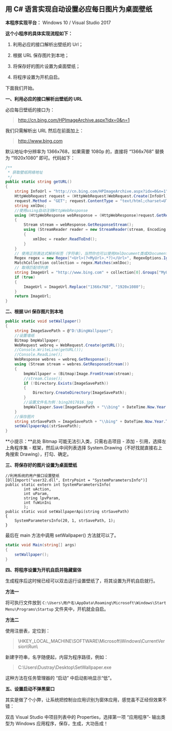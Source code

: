 ## 用 C# 语言实现自动设置必应每日图片为桌面壁纸


**本程序实现平台：** Windows 10 / Visual Studio 2017

**这个小程序的具体实现流程如下：**

1. 利用必应的接口解析出壁纸的 Url；

2. 根据 URL 保存图片到本地；

3. 将保存好的图片设置为桌面壁纸；

4. 将程序设置为开机自启。


下面我们开始。

**一、利用必应的接口解析出壁纸的 URL**

必应每日壁纸的接口为：

> http://cn.bing.com/HPImageArchive.aspx?idx=0&n=1

我们只需解析出 URL 然后在前面加上：

> http://www.bing.com

默认地址中分辨率为 1366x768，如果需要 1080p 的，直接将 “1366x768” 替换为 “1920x1080” 即可。代码如下：

```c#
/**
 * 获取壁纸网络地址
 */
public static string getURL()
{
    string InfoUrl = "http://cn.bing.com/HPImageArchive.aspx?idx=0&n=1";
    HttpWebRequest request = (HttpWebRequest)WebRequest.Create(InfoUrl);
    request.Method = "GET"; request.ContentType = "text/html;charset=UTF-8";
    string xmlDoc;
    //使用using自动注销HttpWebResponse
    using (HttpWebResponse webResponse = (HttpWebResponse)request.GetResponse())
    {
        Stream stream = webResponse.GetResponseStream();
        using (StreamReader reader = new StreamReader(stream, Encoding.UTF8))
        {
            xmlDoc = reader.ReadToEnd();
        }
    }
    // 使用正则表达式解析标签（字符串），当然你也可以使用XmlDocument类或XDocument类
    Regex regex = new Regex("<Url>(?<MyUrl>.*?)</Url>", RegexOptions.IgnoreCase);
    MatchCollection collection = regex.Matches(xmlDoc);
    // 取得匹配项列表
    string ImageUrl = "http://www.bing.com" + collection[0].Groups["MyUrl"].Value;
    if (true)
    {
        ImageUrl = ImageUrl.Replace("1366x768", "1920x1080");
    }
    return ImageUrl;
}
```

**二、根据 Url 保存图片到本地**

```c#
public static void setWallpaper()
{
    string ImageSavePath = @"D:\BingWallpaper";
    //设置墙纸
    Bitmap bmpWallpaper;
    WebRequest webreq = WebRequest.Create(getURL());
    //Console.WriteLine(getURL());
    //Console.ReadLine();
    WebResponse webres = webreq.GetResponse();
    using (Stream stream = webres.GetResponseStream())
    {
        bmpWallpaper = (Bitmap)Image.FromStream(stream);
        //stream.Close();
        if (!Directory.Exists(ImageSavePath))
        {
            Directory.CreateDirectory(ImageSavePath);
        }
        //设置文件名为例：bing2017816.jpg
        bmpWallpaper.Save(ImageSavePath + "\\bing" + DateTime.Now.Year.ToString() + DateTime.Now.Month.ToString() + DateTime.Now.Day.ToString() + ".jpg", ImageFormat.Jpeg); //图片保存路径为相对路径，保存在程序的目录下
    }
    //保存图片
    string strSavePath = ImageSavePath + "\\bing" + DateTime.Now.Year.ToString() + DateTime.Now.Month.ToString() + DateTime.Now.Day.ToString() + ".jpg";
    setWallpaperApi(strSavePath);
}
```

**小提示：**此处 Bitmap 可能无法引入类，只需右击项目 - 添加 - 引用，选择左上角程序集 - 框架，然后从中间列表选择 System.Drawing（不好找就直接右上角搜索 Drawing），打勾、确定。

**三、将保存好的图片设置为桌面壁纸**

```
//利用系统的用户接口设置壁纸
[DllImport("user32.dll", EntryPoint = "SystemParametersInfo")]
public static extern int SystemParametersInfo(
        int uAction,
        int uParam,
        string lpvParam,
        int fuWinIni
        );
public static void setWallpaperApi(string strSavePath)
{
    SystemParametersInfo(20, 1, strSavePath, 1);
}
```

最后在 main 方法中调用 setWallpaper() 方法就可以了。

```c#
static void Main(string[] args)
{
    setWallpaper();
}
```

**四、将程序设置为开机自启并隐藏窗体**

生成程序后这时候已经可以双击运行设置壁纸了，将其设置为开机自启就行。

**方法一**

将可执行文件放到 `C:\Users\用户名\AppData\Roaming\Microsoft\Windows\Start Menu\Programs\Startup` 文件夹中，开机就会自启。

**方法二**

使用注册表，定位到：

> \HKEY_LOCAL_MACHINE\SOFTWARE\Microsoft\Windows\CurrentVersion\Run\

新建字符串，名字随便起，内容为程序路径，例如：

> C:\Users\Dustray\Desktop\SetWallpaper.exe

这种方法在任务管理器的 “启动” 中启动影响显示“低”。

**五、设置启动不弹黑窗口**

其实是做了个小弊，让系统把控制台应用识别为窗体应用，感觉虽不正经但效果不错：

双击 Visual Studio 中项目列表中的 Properties，选择第一项 “应用程序”- 输出类型为 Windows 应用程序，保存，生成，大功告成！